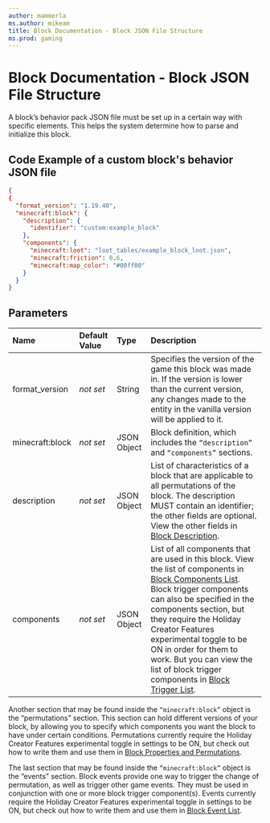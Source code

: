 ```yaml
---
author: mammerla
ms.author: mikeam
title: Block Documentation - Block JSON File Structure
ms.prod: gaming
---
```


# Block Documentation - Block JSON File Structure

A block’s behavior pack JSON file must be set up in a certain way with specific elements. This helps the system determine how to parse and initialize this block.

## Code Example of a custom block's behavior JSON file

```json
{
{
  "format_version": "1.19.40",
  "minecraft:block": {
    "description": {
      "identifier": "custom:example_block"
    },
    "components": {
      "minecraft:loot": "loot_tables/example_block_loot.json",
      "minecraft:friction": 0.6,
      "minecraft:map_color": "#00ff00"
    }
  }
}
```

## Parameters

|Name |Default Value  |Type  |Description  |
|:----------|:----------|:----------|:----------|
|format_version|*not set* | String| Specifies the version of the game this block was made in. If the version is lower than the current version, any changes made to the entity in the vanilla version will be applied to it.|
|minecraft:block|*not set*| JSON Object| Block definition, which includes the `“description”` and `“components”` sections.|
|description|*not set*|JSON Object|List of characteristics of a block that are applicable to all permutations of the block. The description MUST contain an identifier; the other fields are optional. View the other fields in [Block Description](BlockDescription.md).|
|components|*not set*|JSON Object|List of all components that are used in this block. View the list of components in [Block Components List](\BlockComponents\BlockComponentsList.md). Block trigger components can also be specified in the components section, but they require the Holiday Creator Features experimental toggle to be ON in order for them to work. But you can view the list of block trigger components in [Block Trigger List](BlockTriggers\BlockTriggerList.md).|

Another section that may be found inside the `“minecraft:block”` object is the “permutations” section. This section can hold different versions of your block, by allowing you to specify which components you want the block to have under certain conditions. Permutations currently require the Holiday Creator Features experimental toggle in settings to be ON, but check out how to write them and use them in [Block Properties and Permutations](BlockPropertiesAndPermutations.md).

The last section that may be found inside the `“minecraft:block”` object is the “events” section. Block events provide one way to trigger the change of permutation, as well as trigger other game events. They must be used in conjunction with one or more block trigger component(s). Events currently require the Holiday Creator Features experimental toggle in settings to be ON, but check out how to write them and use them in [Block Event List](\BlockEvents\BlockEventList.md).
